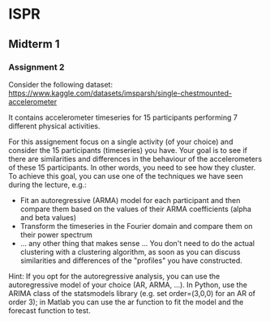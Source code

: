 # ISPR

## Midterm 1

### Assignment 2

Consider the following dataset: https://www.kaggle.com/datasets/imsparsh/single-chestmounted-accelerometer

It contains accelerometer timeseries for 15 participants performing 7 different physical activities.

For this assignement focus on a single activity (of your choice) and consider the 15 participants (timeseries) you have. Your goal is to see if there are similarities and differences in the behaviour of the accelerometers of these 15 participants. In other words, you need to see how they cluster. To achieve this goal,  you can use one of the techniques we have seen during the lecture, e.g.:
- Fit an autoregressive (ARMA) model for each participant and then compare them based on the values of their ARMA coefficients (alpha and beta values)
- Transform the timeseries in the Fourier domain and compare them on their power spectrum
- ... any other thing that makes sense ...
You don't need to do the actual clustering with a clustering algorithm, as soon as you can discuss similarities and differences of the "profiles" you have constructed.

Hint: If you opt for the autoregressive analysis, you can use the autoregressive model of your choice (AR, ARMA, ...). In Python, use the ARIMA class of the statsmodels library (e.g. set order=(3,0,0) for an AR of order 3); in Matlab you can use the ar function to fit the model and the forecast function to test.